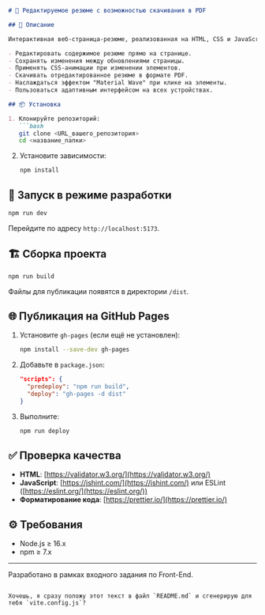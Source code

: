 ````markdown
# 📝 Редактируемое резюме с возможностью скачивания в PDF

## 📄 Описание

Интерактивная веб-страница-резюме, реализованная на HTML, CSS и JavaScript без использования сторонних фреймворков. Страница позволяет:

- Редактировать содержимое резюме прямо на странице.
- Сохранять изменения между обновлениями страницы.
- Применять CSS-анимации при изменении элементов.
- Скачивать отредактированное резюме в формате PDF.
- Наслаждаться эффектом "Material Wave" при клике на элементы.
- Пользоваться адаптивным интерфейсом на всех устройствах.

## 📦 Установка

1. Клонируйте репозиторий:
   ```bash
   git clone <URL_вашего_репозитория>
   cd <название_папки>
````

2. Установите зависимости:

   ```bash
   npm install
   ```

## 🚀 Запуск в режиме разработки

```bash
npm run dev
```

Перейдите по адресу `http://localhost:5173`.

## 🏗️ Сборка проекта

```bash
npm run build
```

Файлы для публикации появятся в директории `/dist`.

## 🌐 Публикация на GitHub Pages

1. Установите `gh-pages` (если ещё не установлен):

   ```bash
   npm install --save-dev gh-pages
   ```

2. Добавьте в `package.json`:

   ```json
   "scripts": {
     "predeploy": "npm run build",
     "deploy": "gh-pages -d dist"
   }
   ```

3. Выполните:

   ```bash
   npm run deploy
   ```

## ✅ Проверка качества

* **HTML**: [https://validator.w3.org/](https://validator.w3.org/)
* **JavaScript**: [https://jshint.com/](https://jshint.com/) или ESLint ([https://eslint.org/](https://eslint.org/))
* **Форматирование кода**: [https://prettier.io/](https://prettier.io/)

## ⚙️ Требования

* Node.js ≥ 16.x
* npm ≥ 7.x

---

Разработано в рамках входного задания по Front-End.

```

Хочешь, я сразу положу этот текст в файл `README.md` и сгенерирую для тебя `vite.config.js`?
```
